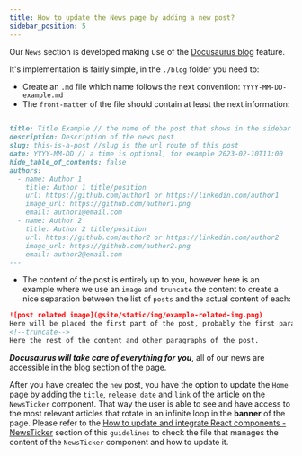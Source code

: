 ```yaml
---
title: How to update the News page by adding a new post?
sidebar_position: 5
---
```


Our `News` section is developed making use of the [Docusaurus blog](https://docusaurus.io/docs/2.2.0/blog) feature.

It's implementation is fairly simple, in the `./blog` folder you need to:

- Create an `.md` file which name follows the next convention: `YYYY-MM-DD-example.md`
- The `front-matter` of the file should contain at least the next information:

```md
---
title: Title Example // the name of the post that shows in the sidebar
description: Description of the news post 
slug: this-is-a-post //slug is the url route of this post
date: YYYY-MM-DD // a time is optional, for example 2023-02-10T11:00
hide_table_of_contents: false
authors:
  - name: Author 1
    title: Author 1 title/position
    url: https://github.com/author1 or https://linkedin.com/author1
    image_url: https://github.com/author1.png
    email: author1@email.com
  - name: Author 2
    title: Author 2 title/position
    url: https://github.com/author2 or https://linkedin.com/author2
    image_url: https://github.com/author2.png
    email: author2@email.com
---
```

- The content of the post is entirely up to you, however here is an example where we use an `image` and `truncate` the content to create a nice separation between the list of `posts` and the actual content of each:

```md
![post related image](@site/static/img/example-related-img.png)
Here will be placed the first part of the post, probably the first paragraph.
<!--truncate-->
Here the rest of the content and other paragraphs of the post.
```

_**Docusaurus will take care of everything for you**_, all of our news are accessible in the [blog section](https://eclipse-tractusx.github.io/blog) of the page.

After you have created the `new` post, you have the option to update the `Home` page by adding the `title`, `release date` and `link` of the article on the `NewsTicker` component. That way the user is able to see and have access to the most relevant articles that rotate in an infinite loop in the **banner** of the page. Please refer to the [How to update and integrate React components - NewsTicker](/docs/website-guidelines/update-and-integrate-react-components#newsticker-) section of this `guidelines` to check the file that manages the content of the `NewsTicker` component and how to update it.
